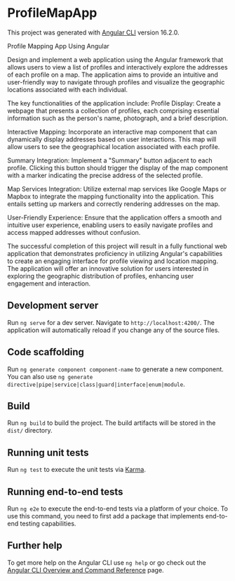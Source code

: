 # ProfileMapApp

This project was generated with [Angular CLI](https://github.com/angular/angular-cli) version 16.2.0.

Profile Mapping App Using Angular

Design and implement a web application using the Angular framework that allows users to view a list of profiles and interactively explore the addresses of each profile on a map. The application aims to provide an intuitive and user-friendly way to navigate through profiles and visualize the geographic locations associated with each individual.

The key functionalities of the application include: Profile Display: Create a webpage that presents a collection of profiles, each comprising essential information such as the person's name, photograph, and a brief description.

Interactive Mapping: Incorporate an interactive map component that can dynamically display addresses based on user interactions. This map will allow users to see the geographical location associated with each profile.

Summary Integration: Implement a "Summary" button adjacent to each profile. Clicking this button should trigger the display of the map component with a marker indicating the precise address of the selected profile.

Map Services Integration: Utilize external map services like Google Maps or Mapbox to integrate the mapping functionality into the application. This entails setting up markers and correctly rendering addresses on the map.

User-Friendly Experience: Ensure that the application offers a smooth and intuitive user experience, enabling users to easily navigate profiles and access mapped addresses without confusion.

The successful completion of this project will result in a fully functional web application that demonstrates proficiency in utilizing Angular's capabilities to create an engaging interface for profile viewing and location mapping. The application will offer an innovative solution for users interested in exploring the geographic distribution of profiles, enhancing user engagement and interaction.

## Development server

Run `ng serve` for a dev server. Navigate to `http://localhost:4200/`. The application will automatically reload if you change any of the source files.

## Code scaffolding

Run `ng generate component component-name` to generate a new component. You can also use `ng generate directive|pipe|service|class|guard|interface|enum|module`.

## Build

Run `ng build` to build the project. The build artifacts will be stored in the `dist/` directory.

## Running unit tests

Run `ng test` to execute the unit tests via [Karma](https://karma-runner.github.io).

## Running end-to-end tests

Run `ng e2e` to execute the end-to-end tests via a platform of your choice. To use this command, you need to first add a package that implements end-to-end testing capabilities.

## Further help

To get more help on the Angular CLI use `ng help` or go check out the [Angular CLI Overview and Command Reference](https://angular.io/cli) page.
